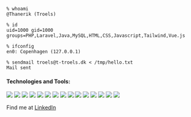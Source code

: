 ```
% whoami
@Thanerik (Troels)

% id
uid=1000 gid=1000 groups=PHP,Laravel,Java,MySQL,HTML,CSS,Javascript,Tailwind,Vue.js

% ifconfig
en0: Copenhagen (127.0.0.1)

% sendmail troels@t-troels.dk < /tmp/hello.txt
Mail sent
```

#### Technologies and Tools:
![](https://img.shields.io/badge/OS-MacOS-informational?logo=apple&style=flat&logoColor=white)
![](https://img.shields.io/badge/OS-Windows-informational?logo=windows&style=flat&logoColor=white)
![](https://img.shields.io/badge/OS-Linux-informational?logo=linux&style=flat&logoColor=white)
![](https://img.shields.io/badge/Editor-IntelliJ-informational?logo=IntelliJ%20IDEA&style=flat&logoColor=white)
![](https://img.shields.io/badge/Code-PHP-informational?logo=PHP&style=flat&logoColor=white)
![](https://img.shields.io/badge/Code-Java-informational?logo=Java&style=flat&logoColor=white)
![](https://img.shields.io/badge/Code-Vue-informational?logo=Vue.js&style=flat&logoColor=white)
![](https://img.shields.io/badge/Code-Javascript-informational?logo=Javascript&style=flat&logoColor=white)
![](https://img.shields.io/badge/Code-HTML-informational?logo=HTML5&style=flat&logoColor=white)
![](https://img.shields.io/badge/Code-CSS-informational?logo=CSS3&style=flat&logoColor=white)
![](https://img.shields.io/badge/Shell-Bash-informational?logo=gnubash&style=flat&logoColor=white)
![](https://img.shields.io/badge/Tools-Docker-informational?logo=Docker&style=flat&logoColor=white)
![](https://img.shields.io/badge/Tools-MySQL-informational?logo=MySQL&style=flat&logoColor=white)
![](https://img.shields.io/badge/Cloud-Amazon%20AWS-informational?logo=Amazon%20AWS&style=flat&logoColor=white)
![](https://img.shields.io/badge/Humour-Exists-informational?style=flat&logoColor=white)

Find me at [LinkedIn](https://www.linkedin.com/in/tromad/)
